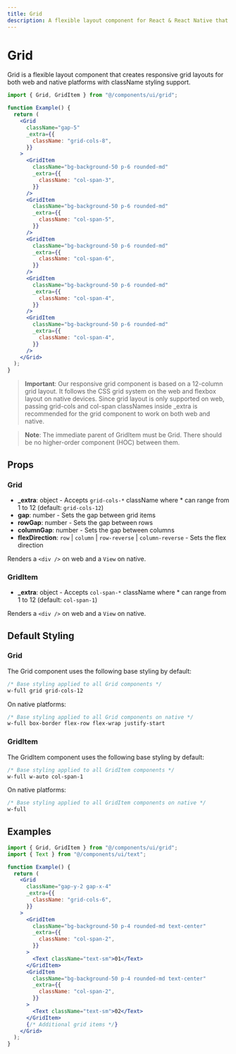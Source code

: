 ```yaml
---
title: Grid
description: A flexible layout component for React & React Native that creates responsive grid layouts.
---
```


# Grid

Grid is a flexible layout component that creates responsive grid layouts for both web and native platforms with className styling support.

```jsx
import { Grid, GridItem } from "@/components/ui/grid";

function Example() {
  return (
    <Grid
      className="gap-5"
      _extra={{
        className: "grid-cols-8",
      }}
    >
      <GridItem
        className="bg-background-50 p-6 rounded-md"
        _extra={{
          className: "col-span-3",
        }}
      />
      <GridItem
        className="bg-background-50 p-6 rounded-md"
        _extra={{
          className: "col-span-5",
        }}
      />
      <GridItem
        className="bg-background-50 p-6 rounded-md"
        _extra={{
          className: "col-span-6",
        }}
      />
      <GridItem
        className="bg-background-50 p-6 rounded-md"
        _extra={{
          className: "col-span-4",
        }}
      />
      <GridItem
        className="bg-background-50 p-6 rounded-md"
        _extra={{
          className: "col-span-4",
        }}
      />
    </Grid>
  );
}
```

> **Important**: Our responsive grid component is based on a 12-column grid layout. It follows the CSS grid system on the web and flexbox layout on native devices. Since grid layout is only supported on web, passing grid-cols and col-span classNames inside \_extra is recommended for the grid component to work on both web and native.

> **Note**: The immediate parent of GridItem must be Grid. There should be no higher-order component (HOC) between them.

## Props

### Grid

- **\_extra**: object - Accepts `grid-cols-*` className where \* can range from 1 to 12 (default: `grid-cols-12`)
- **gap**: number - Sets the gap between grid items
- **rowGap**: number - Sets the gap between rows
- **columnGap**: number - Sets the gap between columns
- **flexDirection**: `row` | `column` | `row-reverse` | `column-reverse` - Sets the flex direction

Renders a `<div />` on web and a `View` on native.

### GridItem

- **\_extra**: object - Accepts `col-span-*` className where \* can range from 1 to 12 (default: `col-span-1`)

Renders a `<div />` on web and a `View` on native.

## Default Styling

### Grid

<!-- BASE_STYLE_START -->

The Grid component uses the following base styling by default:

```css
/* Base styling applied to all Grid components */
w-full grid grid-cols-12
```

On native platforms:

```css
/* Base styling applied to all Grid components on native */
w-full box-border flex-row flex-wrap justify-start
```

<!-- BASE_STYLE_END -->

### GridItem

<!-- BASE_STYLE_START -->

The GridItem component uses the following base styling by default:

```css
/* Base styling applied to all GridItem components */
w-full w-auto col-span-1
```

On native platforms:

```css
/* Base styling applied to all GridItem components on native */
w-full
```

<!-- BASE_STYLE_END -->

## Examples

```jsx
import { Grid, GridItem } from "@/components/ui/grid";
import { Text } from "@/components/ui/text";

function Example() {
  return (
    <Grid
      className="gap-y-2 gap-x-4"
      _extra={{
        className: "grid-cols-6",
      }}
    >
      <GridItem
        className="bg-background-50 p-4 rounded-md text-center"
        _extra={{
          className: "col-span-2",
        }}
      >
        <Text className="text-sm">01</Text>
      </GridItem>
      <GridItem
        className="bg-background-50 p-4 rounded-md text-center"
        _extra={{
          className: "col-span-2",
        }}
      >
        <Text className="text-sm">02</Text>
      </GridItem>
      {/* Additional grid items */}
    </Grid>
  );
}
```
